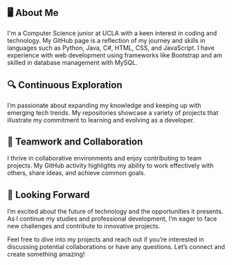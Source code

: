 <!-- ## Hi there 👋 -->
## 🖥️ About Me
I'm a Computer Science junior at UCLA with a keen interest in coding and technology. My GitHub page is a reflection of my journey and skills in languages such as Python, Java, C#, HTML, CSS, and JavaScript. I have experience with web development using frameworks like Bootstrap and am skilled in database management with MySQL.

## 🔍 Continuous Exploration
I’m passionate about expanding my knowledge and keeping up with emerging tech trends. My repositories showcase a variety of projects that illustrate my commitment to learning and evolving as a developer.

## 🤝 Teamwork and Collaboration
I thrive in collaborative environments and enjoy contributing to team projects. My GitHub activity highlights my ability to work effectively with others, share ideas, and achieve common goals.

## 🚀 Looking Forward
I’m excited about the future of technology and the opportunities it presents. As I continue my studies and professional development, I’m eager to face new challenges and contribute to innovative projects.

Feel free to dive into my projects and reach out if you’re interested in discussing potential collaborations or have any questions. Let’s connect and create something amazing!
<!--
**aarampetrosyann/aarampetrosyann** is a ✨ _special_ ✨ repository because its `README.md` (this file) appears on your GitHub profile.

Here are some ideas to get you started:

- 🔭 I’m currently working on ...
- 🌱 I’m currently learning ...
- 👯 I’m looking to collaborate on ...
- 🤔 I’m looking for help with ...
- 💬 Ask me about ...
- 📫 How to reach me: ...
- 😄 Pronouns: ...
- ⚡ Fun fact: ...
-->
